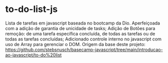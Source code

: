 # to-do-list-js
Lista de tarefas em javascript baseada no bootcamp da Dio. Aperfeiçoada com a adição de garantia de unicidade de tasks; Adição de Botões para remoção: de uma tarefa específica concluída, de todas as tarefas ou de todas as tarefas concluídas; Adicionado controle interno no javascript com uso de Array para gerenciar o DOM.   Origem da base deste projeto: https://github.com/stebsnusch/basecamp-javascript/tree/main/introducao-ao-javascript/to-do%20list
